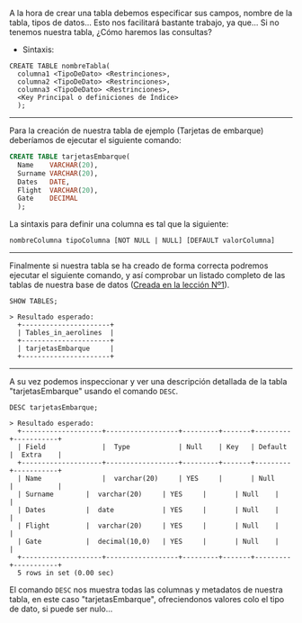 A la hora de crear una tabla debemos especificar sus campos, nombre de la tabla, tipos de datos... Esto nos facilitará bastante trabajo, ya que... Si no tenemos nuestra tabla, ¿Cómo haremos las consultas?

* Sintaxis:
```
CREATE TABLE nombreTabla(
  columna1 <TipoDeDato> <Restrinciones>,
  columna2 <TipoDeDato> <Restrinciones>,
  columna3 <TipoDeDato> <Restrinciones>,
  <Key Principal o definiciones de Índice>
  );
```

---

Para la creación de nuestra tabla de ejemplo (Tarjetas de embarque) deberíamos de ejecutar el siguiente comando:
```sql
CREATE TABLE tarjetasEmbarque(
  Name    VARCHAR(20),
  Surname VARCHAR(20),
  Dates   DATE,
  Flight  VARCHAR(20),
  Gate    DECIMAL
  );
```

La sintaxis para definir una columna es tal que la siguiente:
```
nombreColumna tipoColumna [NOT NULL | NULL] [DEFAULT valorColumna]
```
---

Finalmente si nuestra tabla se ha creado de forma correcta podremos ejecutar el siguiente comando, y así comprobar un listado completo de las tablas de nuestra base de datos ([Creada en la lección Nº1](https://github.com/chiquidev/SQL-Guide/tree/main/Lesson1%20-%20Create%20Database)).

```
SHOW TABLES;

> Resultado esperado:
  +----------------------+
  | Tables_in_aerolines  |
  +----------------------+
  | tarjetasEmbarque     |
  +----------------------+
```

---

A su vez podemos inspeccionar y ver una descripción detallada de la tabla "tarjetasEmbarque" usando el comando `DESC`.

```
DESC tarjetasEmbarque;

> Resultado esperado:
  +--------------------+------------------+---------+-------+---------+-----------+
  | Field              |  Type            | Null    | Key   | Default |  Extra    |
  +--------------------+------------------+---------+-------+---------+-----------+
  | Name               |  varchar(20)     | YES     |       | Null    |           |
  | Surname	       |  varchar(20)     | YES     |       | Null    |           |
  | Dates 	       |  date            | YES     |       | Null    |           |
  | Flight 	       |  varchar(20)     | YES     |       | Null    |           |
  | Gate   	       |  decimal(10,0)   | YES     |       | Null    |           |
  +--------------------+------------------+---------+-------+---------+-----------+
  5 rows in set (0.00 sec)
```

El comando `DESC` nos muestra todas las columnas y metadatos de nuestra tabla, en este caso "tarjetasEmbarque", ofreciendonos valores colo el tipo de dato, si puede ser nulo...
